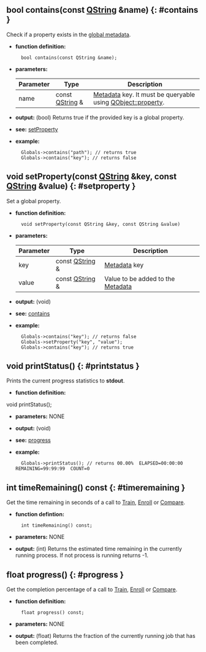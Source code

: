## bool contains(const [QString][QString] &name) {: #contains }

Check if a property exists in the [global metadata](context.md).

* **function definition:**

        bool contains(const QString &name);

* **parameters:**

    Parameter | Type | Description
    --- | --- | ---
    name | const [QString][QString] & | [Metadata](context.md) key. It must be queryable using [QObject::property][QObject::property].

* **output:** (bool) Returns true if the provided key is a global property.
* **see:** [setProperty](#setproperty)
* **example:**

        Globals->contains("path"); // returns true
        Globals->contains("key"); // returns false


## void setProperty(const [QString][QString] &key, const [QString][QString] &value) {: #setproperty }

Set a global property.

* **function definition:**

        void setProperty(const QString &key, const QString &value)

* **parameters:**

    Parameter | Type | Description
    --- | --- | ---
    key | const [QString][QString] & | [Metadata](context.md) key
    value | const [QString][QString] & | Value to be added to the [Metadata](context.md)

* **output:** (void)
* **see:** [contains](#contains)
* **example:**

        Globals->contains("key"); // returns false
        Globals->setProperty("key", "value");
        Globals->contains("key"); // returns true


## void printStatus() {: #printstatus }

Prints the current progress statistics to **stdout**.

* **function definition:**

void printStatus();

* **parameters:** NONE
* **output:** (void)
* **see:** [progress](#progress)
* **example:**

        Globals->printStatus(); // returns 00.00%  ELAPSED=00:00:00  REMAINING=99:99:99  COUNT=0


## int timeRemaining() const {: #timeremaining }

Get the time remaining in seconds of a call to [Train](../apifunctions.md#train), [Enroll](../apifunctions.md#enroll-1) or [Compare](../apifunctions.md#compare).

* **function defintion:**

        int timeRemaining() const;

* **parameters:** NONE
* **output:** (int) Returns the estimated time remaining in the currently running process. If not process is running returns -1.

## float progress() {: #progress }

Get the completion percentage of a call to [Train](../apifunctions.md#train), [Enroll](../apifunctions.md#enroll-1) or [Compare](../apifunctions.md#compare).

* **function definition:**

        float progress() const;

* **parameters:** NONE
* **output:** (float) Returns the fraction of the currently running job that has been completed.

<!-- Links -->
[QString]: http://doc.qt.io/qt-5/QString.html "QString"
[QObject::property]: http://doc.qt.io/qt-5/qobject.html#property "QObject::property"
